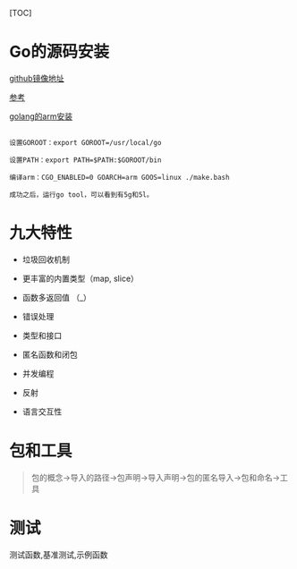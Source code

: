 [TOC]

# Go的源码安装

[github镜像地址](https://github.com/golang)

[参考](http://www.cnblogs.com/dyh004/p/9669406.html)

[golang的arm安装](https://blog.csdn.net/coroutines/article/details/39522143)

```shell

设置GOROOT：export GOROOT=/usr/local/go

设置PATH：export PATH=$PATH:$GOROOT/bin

编译arm：CGO_ENABLED=0 GOARCH=arm GOOS=linux ./make.bash

成功之后，运行go tool，可以看到有5g和5l。

```

# 九大特性

- 垃圾回收机制

- 更丰富的内置类型（map, slice）
- 函数多返回值 （_）
- 错误处理 
- 类型和接口
- 匿名函数和闭包
- 并发编程 
- 反射
- 语言交互性

# 包和工具

> 包的概念->导入的路径->包声明->导入声明->包的匿名导入->包和命名->工具

# 测试

测试函数,基准测试,示例函数



